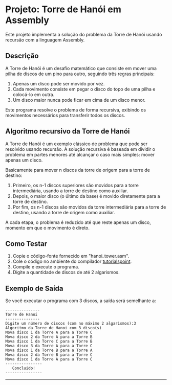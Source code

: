 # Projeto: Torre de Hanói em Assembly

Este projeto implementa a solução do problema da Torre de Hanói usando recursão com a linguagem Assembly.

## Descrição

A Torre de Hanói é um desafio matemático que consiste em mover uma pilha de discos de um pino para outro, seguindo três regras principais:

1. Apenas um disco pode ser movido por vez.
2. Cada movimento consiste em pegar o disco do topo de uma pilha e colocá-lo em outra.
3. Um disco maior nunca pode ficar em cima de um disco menor.

Este programa resolve o problema de forma recursiva, exibindo os movimentos necessários para transferir todos os discos.

## Algoritmo recursivo da Torre de Hanói

A Torre de Hanói é um exemplo clássico de problema que pode ser resolvido usando recursão. A solução recursiva é baseada em dividir o problema em partes menores até alcançar o caso mais simples: mover apenas um disco.

Basicamente para mover n discos da torre de origem para a torre de destino:

1. Primeiro, os n-1 discos superiores são movidos para a torre intermediária, usando a torre de destino como auxiliar.
2. Depois, o maior disco (o último da base) é movido diretamente para a torre de destino.
3. Por fim, os n-1 discos são movidos da torre intermediária para a torre de destino, usando a torre de origem como auxiliar.
   
A cada etapa, o problema é reduzido até que reste apenas um disco, momento em que o movimento é direto.

## Como Testar

1. Copie o código-fonte fornecido em "hanoi_tower.asm".
2. Cole o código no ambiente do compilador [tutorialspoint](https://www.tutorialspoint.com/compile_assembly_online.php).
3. Compile e execute o programa.
4. Digite a quantidade de discos de até 2 algarismos.

## Exemplo de Saída

Se você executar o programa com 3 discos, a saída será semelhante a:

```
---------------
Torre de Hanoi
---------------
Digite um número de discos (com no máximo 2 algarismos):3
Algoritmo da Torre de Hanoi com 3 disco(s)
Mova disco 1 da Torre A para a Torre C 
Mova disco 2 da Torre A para a Torre B
Mova disco 1 da Torre C para a Torre B 
Mova disco 3 da Torre A para a Torre C 
Mova disco 1 da Torre B para a Torre A 
Mova disco 2 da Torre B para a Torre C 
Mova disco 1 da Torre A para a Torre C 
----------------
   Concluido!
----------------
```
---
